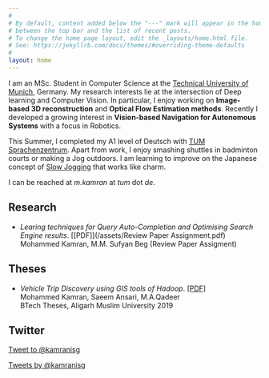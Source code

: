 ```yaml
---
#
# By default, content added below the "---" mark will appear in the home page
# between the top bar and the list of recent posts.
# To change the home page layout, edit the _layouts/home.html file.
# See: https://jekyllrb.com/docs/themes/#overriding-theme-defaults
#
layout: home
---
```





I am an MSc. Student in Computer Science at the [Technical University of Munich](https://www.tum.de/en/), Germany. My research interests lie at the intersection of Deep learning and Computer Vision. In particular, I enjoy working on **Image-based 3D reconstruction** and **Optical Flow Estimation methods**. Recently I developed a growing interest in **Vision-based Navigation for Autonomous Systems** with a focus in Robotics.

This Summer, I completed my A1 level of Deutsch with [TUM Sprachenzentrum](https://www.sprachenzentrum.tum.de/startseite/). Apart from work, I enjoy smashing shuttles in badminton courts or making a Jog outdoors. I am learning to improve on the Japanese concept of [Slow Jogging](https://www.youtube.com/watch?v=-4lCJGCkjR8) that works like charm. 

I can be reached at *m.kamran* at *tum* dot *de*.



## Research 

- <em>Learing techniques for Query Auto-Completion and Optimising Search Engine results</em>. [[PDF]](/assets/Review Paper Assignment.pdf)
Mohammed Kamran, M.M. Sufyan Beg
(Review Paper Assigment)


## Theses

- <em>Vehicle Trip Discovery using GIS tools of Hadoop</em>. [[PDF]](/assets/ProjectB.pdf)<br>
Mohammed Kamran, Saeem Ansari, M.A.Qadeer<br>
BTech Theses, Aligarh Muslim University 2019


## Twitter 

<a href="https://twitter.com/intent/tweet?screen_name=kamranisg&ref_src=twsrc%5Etfw" class="twitter-mention-button" data-show-count="false">Tweet to @kamranisg</a><script async src="https://platform.twitter.com/widgets.js" charset="utf-8"></script>


<a class="twitter-timeline"
  href="https://twitter.com/kamranisg"
  data-width="400"
  data-height="600"
  style = "right"
  data-chrome ="nofooter noheader">
Tweets by @kamranisg
</a>
